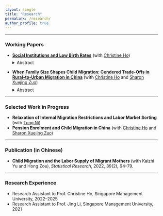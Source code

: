 ```yaml
---
layout: single
title: "Research"
permalink: /research/
author_profile: true
---
```



------
### Working Papers
- [**Social Institutions and Low Birth Rates**](https://yutao-wang-econ.github.io/files/JMP_YutaoWANG.pdf) (with [Christine Ho](https://sites.google.com/site/christineho5))
   <!--
  <br /><span style="color: black;"><sub>_Presentations: ESWC 2025, Hong Kong Labor Symposium, NBER—Fertility and Declining Population Growth in High-Income Countries 2025\*, Barcelona School of Economics Summer Forum—Income Dynamics and the Family 2025\*, SEHO 2024, RUC-GLO 2024 Conference, ESAM 2024, SMU Applied Micro Workshop 2024, SMU Seminar Series 2024, Australian National University\*, University of Sydney\*, Institute of Fiscal Studies\*, KU Leuven\*, IE University\*, Bocconi University\*, Economic Demography Workshop (EDW) 2025\*._</sub></span> <br />
  <p style="margin-top: -0.45em;"></p>
    -->
  <!---
    **<span style="color: #a60000;"> (New Draft!)</span>**
  --->
    <p style="margin-top: -0.45em;"></p>
  <details>
   <summary>Abstract</summary>
      We document three cross-sectional stylized facts on labor supply and family formation. First, female labor force participation (FLFP) and total fertility rates (TFRs) are much lower in Eastern societies compared to Western economies. Second, labor hours and the gender pay gap are much higher in the East than in the West. Third, parents invest more on schooling in Eastern societies compared to Western economies. To account for these features, we develop and estimate a rich heterogeneous-agent model with endogenous marriage, fertility, labor supply, and time and money investment in children. Estimates using data from South Korea and the United States highlight the importance of gender norms and long work hours practices in driving down FLFP while child quality mores drive down fertility in South Korea. Our results suggest that a multi-pronged policy approach or reductions in the gender pay gap may help boost both FLFP and fertility in East Asia. <!--- <br /><span style="color: black;"><sub>Presentations: SEHO 2024, RUC-GLO 2024 Conference, ESAM 2024, Australian National University*, University of Sydney*.</sub></span><br /> --->
   </details>
   <!-- Medium skip -->
  <!---
     <span style="color: #006692;">Conference Presentations :</span> SEHO 2024.
  --->
  <!--- [Draft (Coming soon)](#Buttons){: .btn--research} [Slides (Coming soon)](#Buttons){: .btn--research}
  <a href="" target="_blank" rel="noopener noreferrer">
  <i class="fas fa-file-pdf"></i> Draft (Coming soon)</a>
  <a href="" target="_blank" rel="noopener noreferrer">
  <i class="fas fa-file-powerpoint"></i> Slides (Coming soon)</a>
   --->
 
- [**When Family Size Shapes Child Migration: Gendered Trade-Offs in Rural-to-Urban Migration in China**](https://yutao-wang-econ.github.io/files/Ho,%20Wang,%20and%20Zuo%20(2024)%20Family%20Size%20and%20Child%20Migration.pdf) (with [Christine Ho](https://sites.google.com/site/christineho5) and [Sharon Xuejing Zuo](https://sites.google.com/site/sharonxuejingzuo/home))
   <!--
  <br /><span style="color: black;"><sub>_Presentations: AMES 2024 (Hangzhou), AMES 2024 (Ho Chi Minh)\*, SMU Applied Micro Workshop 2023, AMES 2023 (Beijing)*, AMES 2023 (Singapore), CCER Summer Institute*, MWIEDC 2023*, RES 2023*, SEHO 2023*, Exeter Diversity and Human Capital Workshop*, GLO Global Conference 2022, Fudan Forum of Public Economics and Policy, Hamilton\*, SMU Brownbag Workshop Series 2022, Fordham\*, Jinan IESR\*, Southampton\*, and University of Macau\*._</sub></span> <br />
  -->
  <!---
    **<span style="color: #a60000;"> (New Draft!)</span>**
  --->
    <p style="margin-top: -0.45em;"></p>
   <details>   
   <summary>Abstract</summary>
     We investigate how family size shapes child migration in China, where most rural families have at least two children, and nearly 50% of children have migrant parents. We propose a model showing that, conditional on family size, boys and girls are equally likely to migrate with parents to cities. However, in societies with strong son preference, daughters' migration may still be constrained as they tend to have more siblings, and larger families are more likely to leave all children behind. Using a nationwide sample of adult migrant households with children born after China's ban on ultrasound-based prenatal sex screening, we test these predictions with a twin-based instrumental variable strategy. We find that an additional sibling reduces the likelihood of a daughter migrating by 12.5 percentage points, while sons remain unaffected. These effects are more pronounced under stricter migration restrictions. The results are robust to extensive sensitivity checks, including bounding family size effects by relaxing the exclusion restriction. Our findings reveal that ostensibly gender-neutral migration constraints can create gendered trade-offs in rural-to-urban child migration, driven by family size and son-biased fertility preferences. This study provides novel evidence on a unique measure of parental investment in children, shedding light on how gender inequality may stem from indirect gender discrimination in contexts with strict migration policies. <!--- <br /><span style="color: #006692;"><sub>Presentations: AMES 2024 (Ho Chi Minh)*, AMES 2024 (Hangzhou), AASLE 2023, AMES 2023 (Beijing)*, AMES 2023 (Singapore), CCER Summer Institute*, MWIEDC 2023*, RES 2023*, SEHO 2023*, Exeter Diversity and Human Capital Workshop*, GLO Global Conference 2022, Fordham*, Fudan, Hamilton*, Jinan IESR*, SMU, Southampton*, and University of Macau*.</sub></span> <br /> --->
   </details>
   <!-- Medium skip -->

   <!---
   <span style="color: #006692;">Conference Presentations (\*: presented by coauthors):</span> AMES 2024 (Ho Chi Minh)\*, AMES 2024 (Hangzhou), AASLE 2023, AMES 2023 (Beijing)\*, AMES 2023 (Singapore), CCER Summer Institute\*, MWIEDC 2023\*, RES 2023\*, SEHO 2023\*, Exeter Diversity and Human Capital Workshop\*, GLO Global Conference 2022.
  --->

  <!--- [Draft <span style="color: #a60000;"> New Draft!</span>](#Buttons){: .btn--research} [Slides (Coming soon)](#Buttons){: .btn--research} 
  <a href="https://Yutao-Wang-Econ.github.io/files/Ho, Wang, and Zuo (2024) Family Size and Child Migration.pdf" target="_blank" rel="noopener noreferrer">
  <i class="fas fa-file-pdf"></i> Draft</a>
  <a href="" target="_blank" rel="noopener noreferrer">
  <i class="fas fa-file-powerpoint"></i> Slides (Coming soon)</a>
  --->
  <!---  <i class="fas fa-file-pdf"></i> Draft <span style="color: #a60000;"> (New!)</span></a>  --->
  




------
### Selected Work in Progress
- **Relaxation of Internal Migration Restrictions and Labor Market Sorting** (with [Tong Ni](https://tong-ni.github.io/))
- **Pension Enrolment and Child Migration in China**
  (with [Christine Ho](https://sites.google.com/site/christineho5) and [Sharon Xuejing Zuo](https://sites.google.com/site/sharonxuejingzuo/home))  

------
### Publication (in Chinese)
- **Child Migration and the Labor Supply of Migrant Mothers** (with Kaizhi Yu and Hong Zou), _Statistical Research_, 2022, 39(2), 64–79.

<!-- [**Child Migration and the Labor Supply of Migrant Mothers**] (https://d.wanfangdata.com.cn/periodical/tongjyj202202005) (with Kaizhi Yu and Hong Zou), _Statistical Research_ (in Chinese, 统计研究), 2022, 39(2), 64–79.

  <br /><span style="color: black;"><sub>_Research brief is selected for inclusion in the government information of the National Bureau of Statistics of China._</sub></span> <br /> 
    <p style="margin-top: -0.45em;"></p>  
   <details>
   <summary>Abstract</summary>
     We examine the causal effects of preschool child migration on female migrants' labor force participation (FLFP) and their working hours. Utilizing data from the China Migrant Dynamic Survey and leveraging community-level variations in average child migration rates, we find that child migration significantly reduces both FLFP and hours worked among female migrants. These results remain robust across various checks, including relaxing the exclusion restriction with bound estimators and using alternative instruments. Further heterogeneous analyses reveal that the negative impact of child migration diminishes when access to outsourced formal childcare is available. In contrast, grandparent-provided childcare has a negligible effect on alleviating the consequences of child migration. Moreover, we provide suggestive evidence that the caregiving burden on grandparents adversely affects their health, thereby offsetting potential positive effects on female labor supply. Our findings suggest that enhancing access to formal childcare, such as daycare centers, may effectively alleviate these negative effects.
   </details>
-->
------
### Research Experience
- Research Assistant to Prof. Christine Ho, Singapore Management University, 2022–2025
- Research Assistant to Prof. Jing Li, Singapore Management University, 2021


